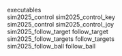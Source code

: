executables \
sim2025_control sim2025_control_key \
sim2025_control sim2025_control_joy \
sim2025_follow_target follow_target \
sim2025_follow_targets follow_targets \
sim2025_follow_ball follow_ball
